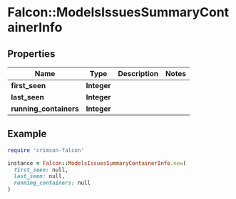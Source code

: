 # Falcon::ModelsIssuesSummaryContainerInfo

## Properties

| Name | Type | Description | Notes |
| ---- | ---- | ----------- | ----- |
| **first_seen** | **Integer** |  |  |
| **last_seen** | **Integer** |  |  |
| **running_containers** | **Integer** |  |  |

## Example

```ruby
require 'crimson-falcon'

instance = Falcon::ModelsIssuesSummaryContainerInfo.new(
  first_seen: null,
  last_seen: null,
  running_containers: null
)
```

